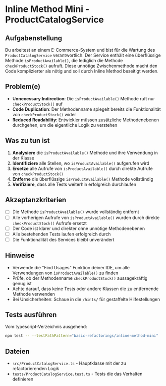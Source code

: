 # Inline Method Mini - ProductCatalogService

## Aufgabenstellung
Du arbeitest an einem E-Commerce-System und bist für die Wartung des `ProductCatalogService` verantwortlich. Der Service enthält eine überflüssige Methode `isProductAvailable()`, die lediglich die Methode `checkProductStock()` aufruft. Diese unnötige Zwischenmethode macht den Code komplizierter als nötig und soll durch Inline Method beseitigt werden.

## Problem(e)
- **Unnecessary Indirection**: Die `isProductAvailable()` Methode ruft nur `checkProductStock()` auf
- **Code Duplication**: Der Methodenname spiegelt bereits die Funktionalität von `checkProductStock()` wider  
- **Reduced Readability**: Entwickler müssen zusätzliche Methodenebenen durchgehen, um die eigentliche Logik zu verstehen

## Was zu tun ist
1. **Analysiere** die `isProductAvailable()` Methode und ihre Verwendung in der Klasse
2. **Identifiziere** alle Stellen, wo `isProductAvailable()` aufgerufen wird
3. **Ersetze** alle Aufrufe von `isProductAvailable()` durch direkte Aufrufe von `checkProductStock()`
4. **Entferne** die überflüssige `isProductAvailable()` Methode vollständig
5. **Verifiziere**, dass alle Tests weiterhin erfolgreich durchlaufen

## Akzeptanzkriterien
- [ ] Die Methode `isProductAvailable()` wurde vollständig entfernt
- [ ] Alle vorherigen Aufrufe von `isProductAvailable()` wurden durch direkte `checkProductStock()` Aufrufe ersetzt
- [ ] Der Code ist klarer und direkter ohne unnötige Methodenebenen
- [ ] Alle bestehenden Tests laufen erfolgreich durch
- [ ] Die Funktionalität des Services bleibt unverändert

## Hinweise
- Verwende die "Find Usages" Funktion deiner IDE, um alle Verwendungen von `isProductAvailable()` zu finden
- Prüfe, ob der Methodenname `checkProductStock()` aussagekräftig genug ist
- Achte darauf, dass keine Tests oder andere Klassen die zu entfernende Methode verwenden
- Bei Unsicherheiten: Schaue in die `/hints/` für gestaffelte Hilfestellungen

## Tests ausführen
Vom typescript-Verzeichnis ausgehend:
```bash
npm test -- --testPathPattern="basic-refactorings/inline-method-mini"
```

## Dateien
- `src/ProductCatalogService.ts` - Hauptklasse mit der zu refactorierenden Logik
- `tests/ProductCatalogService.test.ts` - Tests die das Verhalten definieren